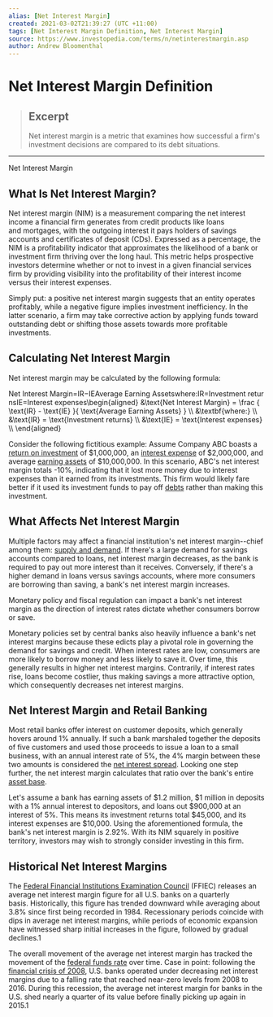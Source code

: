 ```yaml
---
alias: [Net Interest Margin]
created: 2021-03-02T21:39:27 (UTC +11:00)
tags: [Net Interest Margin Definition, Net Interest Margin]
source: https://www.investopedia.com/terms/n/netinterestmargin.asp
author: Andrew Bloomenthal
---
```


# Net Interest Margin Definition

> ## Excerpt
> Net interest margin is a metric that examines how successful a firm's investment decisions are compared to its debt situations.

---

Net Interest Margin
## What Is Net Interest Margin?

Net interest margin (NIM) is a measurement comparing the net interest income a financial firm generates from credit products like loans and mortgages, with the outgoing interest it pays holders of savings accounts and certificates of deposit (CDs). Expressed as a percentage, the NIM is a profitability indicator that approximates the likelihood of a bank or investment firm thriving over the long haul. This metric helps prospective investors determine whether or not to invest in a given financial services firm by providing visibility into the profitability of their interest income versus their interest expenses.

Simply put: a positive net interest margin suggests that an entity operates profitably, while a negative figure implies investment inefficiency. In the latter scenario, a firm may take corrective action by applying funds toward outstanding debt or shifting those assets towards more profitable investments.

## Calculating Net Interest Margin

Net interest margin may be calculated by the following formula:

Net Interest Margin\=IR−IEAverage Earning Assetswhere:IR\=Investment returnsIE\=Interest expenses\\begin{aligned} &\\text{Net Interest Margin} = \\frac { \\text{IR} - \\text{IE} }{ \\text{Average Earning Assets} } \\\\ &\\textbf{where:} \\\\ &\\text{IR} = \\text{Investment returns} \\\\ &\\text{IE} = \\text{Interest expenses} \\\\ \\end{aligned}

Consider the following fictitious example: Assume Company ABC boasts a [return on investment](https://www.investopedia.com/terms/r/returnoninvestment.asp) of $1,000,000, an [interest expense](https://www.investopedia.com/terms/i/interestexpense.asp) of $2,000,000, and average [earning assets](https://www.investopedia.com/terms/e/earningassets.asp) of $10,000,000. In this scenario, ABC's net interest margin totals -10%, indicating that it lost more money due to interest expenses than it earned from its investments. This firm would likely fare better if it used its investment funds to pay off [debts](https://www.investopedia.com/terms/d/debt.asp) rather than making this investment.

## What Affects Net Interest Margin

Multiple factors may affect a financial institution's net interest margin--chief among them: [supply and demand](https://www.investopedia.com/terms/l/law-of-supply-demand.asp). If there's a large demand for savings accounts compared to loans, net interest margin decreases, as the bank is required to pay out more interest than it receives. Conversely, if there's a higher demand in loans versus savings accounts, where more consumers are borrowing than saving, a bank's net interest margin increases.

Monetary policy and fiscal regulation can impact a bank's net interest margin as the direction of interest rates dictate whether consumers borrow or save.

Monetary policies set by central banks also heavily influence a bank's net interest margins because these edicts play a pivotal role in governing the demand for savings and credit. When interest rates are low, consumers are more likely to borrow money and less likely to save it. Over time, this generally results in higher net interest margins. Contrarily, if interest rates rise, loans become costlier, thus making savings a more attractive option, which consequently decreases net interest margins.

## Net Interest Margin and Retail Banking

Most retail banks offer interest on customer deposits, which generally hovers around 1% annually. If such a bank marshaled together the deposits of five customers and used those proceeds to issue a loan to a small business, with an annual interest rate of 5%, the 4% margin between these two amounts is considered the [net interest spread](https://www.investopedia.com/terms/n/net-interest-rate-spread.asp). Looking one step further, the net interest margin calculates that ratio over the bank's entire [asset base](https://www.investopedia.com/terms/a/asset-base.asp).

Let's assume a bank has earning assets of $1.2 million, $1 million in deposits with a 1% annual interest to depositors, and loans out $900,000 at an interest of 5%. This means its investment returns total $45,000, and its interest expenses are $10,000. Using the aforementioned formula, the bank's net interest margin is 2.92%. With its NIM squarely in positive territory, investors may wish to strongly consider investing in this firm.

## Historical Net Interest Margins

The [Federal Financial Institutions Examination Council](https://www.investopedia.com/terms/f/ffiec.asp) (FFIEC) releases an average net interest margin figure for all U.S. banks on a quarterly basis. Historically, this figure has trended downward while averaging about 3.8% since first being recorded in 1984. Recessionary periods coincide with dips in average net interest margins, while periods of economic expansion have witnessed sharp initial increases in the figure, followed by gradual declines.1

The overall movement of the average net interest margin has tracked the movement of the [federal funds rate](https://www.investopedia.com/terms/f/federalfundsrate.asp) over time. Case in point: following the [financial crisis of 2008](https://www.investopedia.com/articles/economics/09/financial-crisis-review.asp), U.S. banks operated under decreasing net interest margins due to a falling rate that reached near-zero levels from 2008 to 2016. During this recession, the average net interest margin for banks in the U.S. shed nearly a quarter of its value before finally picking up again in 2015.1
